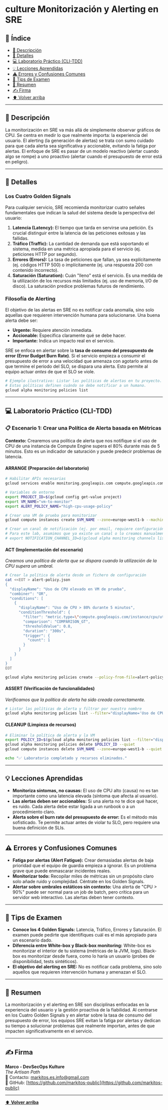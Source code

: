 # culture Monitorización y Alerting en SRE

## 📑 Índice
* [🧭 Descripción](#-descripción)
* [📘 Detalles](#-detalles)
* [💻 Laboratorio Práctico (CLI-TDD)](#-laboratorio-práctico-cli-tdd)
* [💡 Lecciones Aprendidas](#-lecciones-aprendidas)
* [⚠️ Errores y Confusiones Comunes](#️-errores-y-confusiones-comunes)
* [🎯 Tips de Examen](#-tips-de-examen)
* [🧾 Resumen](#-resumen)
* [✍️ Firma](#-firma)
* [⬆️ Volver arriba](#culture-monitorización-y-alerting-en-sre)

---

## 🧭 Descripción

La monitorización en SRE va más allá de simplemente observar gráficos de CPU. Se centra en medir lo que realmente importa: la experiencia del usuario. El alerting (la generación de alertas) se trata con sumo cuidado para que cada alerta sea significativa y accionable, evitando la fatiga por alertas. El enfoque de SRE es pasar de un modelo reactivo (alertar cuando algo se rompe) a uno proactivo (alertar cuando el presupuesto de error está en peligro).

---

## 📘 Detalles

### Los Cuatro Golden Signals

Para cualquier servicio, SRE recomienda monitorizar cuatro señales fundamentales que indican la salud del sistema desde la perspectiva del usuario:

1.  **Latencia (Latency):** El tiempo que tarda en servirse una petición. Es crucial distinguir entre la latencia de las peticiones exitosas y las fallidas.
2.  **Tráfico (Traffic):** La cantidad de demanda que está soportando el sistema, medida en una métrica apropiada para el servicio (ej. peticiones HTTP por segundo).
3.  **Errores (Errors):** La tasa de peticiones que fallan, ya sea explícitamente (ej. códigos HTTP 500) o implícitamente (ej. una respuesta 200 con contenido incorrecto).
4.  **Saturación (Saturation):** Cuán "lleno" está el servicio. Es una medida de la utilización de los recursos más limitados (ej. uso de memoria, I/O de disco). La saturación predice problemas futuros de rendimiento.

### Filosofía de Alerting

El objetivo de las alertas en SRE no es notificar cada anomalía, sino solo aquellas que requieren intervención humana para solucionarse. Una buena alerta debe ser:

*   **Urgente:** Requiere atención inmediata.
*   **Accionable:** Especifica claramente qué se debe hacer.
*   **Importante:** Indica un impacto real en el servicio.

SRE se enfoca en alertar sobre la **tasa de consumo del presupuesto de error (Error Budget Burn Rate)**. Si el servicio empieza a consumir el presupuesto de error a una velocidad que amenaza con agotarlo antes de que termine el periodo del SLO, se dispara una alerta. Esto permite al equipo actuar *antes* de que el SLO se viole.

```bash
# Ejemplo ilustrativo: Listar las políticas de alertas en tu proyecto.
# Estas políticas definen cuándo se debe notificar a un humano.
gcloud alpha monitoring policies list
```

---

## 💻 Laboratorio Práctico (CLI-TDD)

### 📋 Escenario 1: Crear una Política de Alerta basada en Métricas
**Contexto:** Crearemos una política de alerta que nos notifique si el uso de CPU de una instancia de Compute Engine supera el 80% durante más de 5 minutos. Esto es un indicador de saturación y puede predecir problemas de latencia.

#### ARRANGE (Preparación del laboratorio)
```bash
# Habilitar APIs necesarias
gcloud services enable monitoring.googleapis.com compute.googleapis.com --project=$PROJECT_ID

# Variables de entorno
export PROJECT_ID=$(gcloud config get-value project)
export VM_NAME="vm-to-monitor"
export ALERT_POLICY_NAME="high-cpu-usage-policy"

# Crear una VM de prueba para monitorizar
gcloud compute instances create $VM_NAME --zone=europe-west1-b --machine-type=e2-micro

# Crear un canal de notificación (ej. por email, requiere configuración en la consola)
# Para este lab, asumimos que ya existe un canal o lo creamos manualmente.
# export NOTIFICATION_CHANNEL_ID=$(gcloud alpha monitoring channels list --format='value(name)')
```

#### ACT (Implementación del escenario)
*Creamos una política de alerta que se dispara cuando la utilización de la CPU supera un umbral.*
```bash
# Crear la política de alerta desde un fichero de configuración
cat <<EOT > alert-policy.json
{
  "displayName": "Uso de CPU elevado en VM de prueba",
  "combiner": "OR",
  "conditions": [
    {
      "displayName": "Uso de CPU > 80% durante 5 minutos",
      "conditionThreshold": {
        "filter": "metric.type=\"compute.googleapis.com/instance/cpu/utilization\" resource.type=\"gce_instance\" resource.label.instance_id=\"$(gcloud compute instances describe $VM_NAME --zone=europe-west1-b --format='value(id)')\"",
        "comparison": "COMPARISON_GT",
        "thresholdValue": 0.8,
        "duration": "300s",
        "trigger": {
          "count": 1
        }
      }
    }
  ]
}
EOT

gcloud alpha monitoring policies create --policy-from-file=alert-policy.json
```

#### ASSERT (Verificación de funcionalidades)
*Verificamos que la política de alerta ha sido creada correctamente.*
```bash
# Listar las políticas de alerta y filtrar por nuestro nombre
gcloud alpha monitoring policies list --filter="displayName='Uso de CPU elevado en VM de prueba'"
```

#### CLEANUP (Limpieza de recursos)
```bash
# Eliminar la política de alerta y la VM
export POLICY_ID=$(gcloud alpha monitoring policies list --filter="displayName='Uso de CPU elevado en VM de prueba'" --format="value(name)")
gcloud alpha monitoring policies delete $POLICY_ID --quiet
gcloud compute instances delete $VM_NAME --zone=europe-west1-b --quiet

echo "✅ Laboratorio completado y recursos eliminados."
```

---

## 💡 Lecciones Aprendidas

*   **Monitoriza síntomas, no causas:** El uso de CPU alto (causa) no es tan importante como una latencia elevada (síntoma que afecta al usuario).
*   **Las alertas deben ser accionables:** Si una alerta no te dice qué hacer, es ruido. Cada alerta debe estar ligada a un runbook o a un procedimiento claro.
*   **Alerta sobre el burn rate del presupuesto de error:** Es el método más sofisticado. Te permite actuar antes de violar tu SLO, pero requiere una buena definición de SLIs.

---

## ⚠️ Errores y Confusiones Comunes

*   **Fatiga por alertas (Alert Fatigue):** Crear demasiadas alertas de baja prioridad que el equipo de guardia empieza a ignorar. Es un problema grave que puede enmascarar incidentes reales.
*   **Monitorizar todo:** Recopilar miles de métricas sin un propósito claro solo añade ruido y complejidad. Céntrate en los Golden Signals.
*   **Alertar sobre umbrales estáticos sin contexto:** Una alerta de "CPU > 90%" puede ser normal para un job de batch, pero crítica para un servidor web interactivo. Las alertas deben tener contexto.

---

## 🎯 Tips de Examen

*   **Conoce los 4 Golden Signals:** Latencia, Tráfico, Errores y Saturación. El examen puede pedirte que identifiques cuál es el más apropiado para un escenario dado.
*   **Diferencia entre White-box y Black-box monitoring:** White-box es monitorizar el interior de tu sistema (métricas de la JVM, logs). Black-box es monitorizar desde fuera, como lo haría un usuario (probes de disponibilidad, tests sintéticos).
*   **El objetivo del alerting en SRE:** No es notificar cada problema, sino solo aquellos que requieren intervención humana y amenazan el SLO.

---

## 🧾 Resumen

La monitorización y el alerting en SRE son disciplinas enfocadas en la experiencia del usuario y la gestión proactiva de la fiabilidad. Al centrarse en los Cuatro Golden Signals y en alertar sobre la tasa de consumo del presupuesto de error, los equipos SRE evitan la fatiga por alertas y dedican su tiempo a solucionar problemas que realmente importan, antes de que impacten significativamente en el servicio.

---

## ✍️ Firma

**Marco - DevSecOps Kulture**  
*The Artisan Path*  
📧 Contacto: [markitos.es.info@gmail.com](mailto:markitos.es.info@gmail.com)  
🐙 GitHub: [https://github.com/markitos-public](https://github.com/markitos-public)

---

[⬆️ **Volver arriba**](#culture-monitorización-y-alerting-en-sre)
